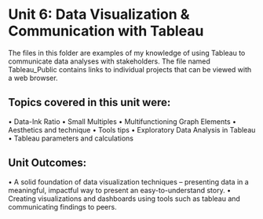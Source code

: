 # Unit 6: Data Visualization & Communication with Tableau
The files in this folder are examples of my knowledge of using Tableau to communicate data analyses with stakeholders.  The file named Tableau_Public contains links to individual projects that can be viewed with a web browser.

## Topics covered in this unit were:

• Data-Ink Ratio
• Small Multiples
• Multifunctioning Graph Elements
• Aesthetics and technique
• Tools tips
• Exploratory Data Analysis in Tableau
• Tableau parameters and calculations

## Unit Outcomes:

• A solid foundation of data visualization techniques – presenting data in a meaningful,
impactful way to present an easy-to-understand story.
• Creating visualizations and dashboards using tools such as tableau and communicating
findings to peers.


